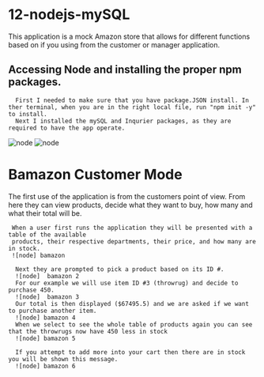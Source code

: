 # 12-nodejs-mySQL

This application is a mock Amazon store that allows for different functions based on if you using from the customer or manager application. 

## Accessing Node and installing the proper npm packages. 
      First I needed to make sure that you have package.JSON install. In ther terminal, when you are in the right local file, run "npm init -y" to install.
      Next I installed the mySQL and Inqurier packages, as they are required to have the app operate. 
   ![node](https://github.com/AaronMKelley/12-nodejs-mySQL/blob/master/Install%20mySQL%20npm.png)
   ![node](https://raw.githubusercontent.com/AaronMKelley/12-nodejs-mySQL/master/Install%20Inqurier%20npm.png) 
       
      
# Bamazon Customer Mode 
The first use of the application is from the customers point of view. From here they can view products, decide what they want to buy, how many and what their total will be. 

     When a user first runs the application they will be presented with a table of the available 
     products, their respective departments, their price, and how many are in stock. 
     ![node] bamazon 
     
      Next they are prompted to pick a product based on its ID #. 
      ![node]  bamazon 2
      For our example we will use item ID #3 (throwrug) and decide to purchase 450. 
      ![node]  bamazon 3
      Our total is then displayed ($67495.5) and we are asked if we want to purchase another item. 
      ![node] bamazon 4
      When we select to see the whole table of products again you can see that the throwrugs now have 450 less in stock
      ![node] bamazon 5
      
      If you attempt to add more into your cart then there are in stock you will be shown this message. 
      ![node] bamazon 6
